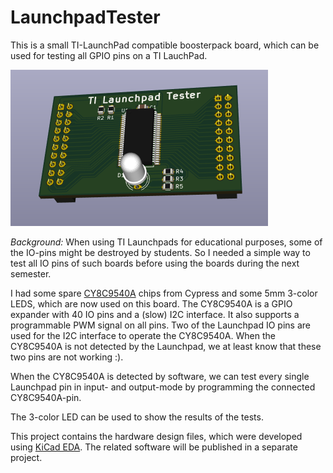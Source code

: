 # LaunchpadTester
This is a small TI-LaunchPad compatible boosterpack board,
which can be used for testing all GPIO pins on a TI LauchPad.

![LaunchpadTester as 3D model](pictures/LaunchpadTester.png)

_Background:_ When using TI Launchpads for educational purposes,
some of the IO-pins might be destroyed by students. So I needed
a simple way to test all IO pins of such boards before using
the boards during the next semester.

I had some spare [CY8C9540A](http://www.cypress.com/file/37971/download)
chips from Cypress and some 5mm 3-color LEDS, which are now used on
this board. The CY8C9540A is a GPIO expander with 40 IO pins and a
(slow) I2C interface. It also supports a programmable PWM signal on
all pins. Two of the Launchpad IO pins are used for the I2C interface
to operate the CY8C9540A. When the CY8C9540A is not detected by the
Launchpad, we at least know that these two pins are not working :).

When the CY8C9540A is detected by software, we can test every single
Launchpad pin in input- and output-mode by programming the connected
CY8C9540A-pin.

The 3-color LED can be used to show the results of the tests.

This project contains the hardware design files, which were developed
using [KiCad EDA](http://kicad-pcb.org/). The related software will be
published in a separate project.
